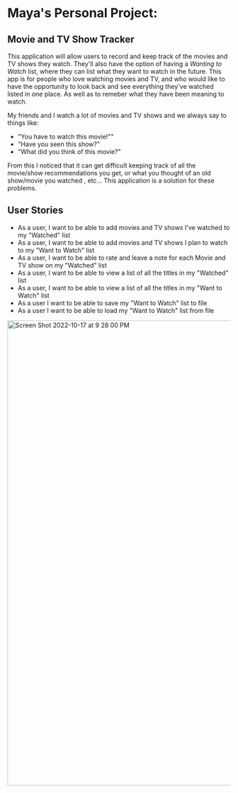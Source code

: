 # Maya's Personal Project:

## Movie and TV Show Tracker

This application will allow users to record and keep track of the movies and TV shows they watch. 
They'll also have the option of having a *Wanting to Watch*  list, where they can list what they 
want to watch in the future.
This app is for people who love watching movies and TV, and who would like to have the opportunity
to look back and see everything they've watched listed in one place. As well as to remeber what they have been 
meaning to watch.  


My friends and I watch a lot of  movies and TV shows and we always say to things like:
- "You have to watch this movie!""
- "Have you seen this show?"
- "What did you think of this movie?"

From this I noticed that it can get difficult keeping track of all the movie/show recommendations you get, or what you thought of an old
show/movie you watched , etc... This application is a solution for these problems.

## User Stories 

- As a user, I want to be able to add movies and TV shows I've watched to my "Watched" list
- As a user, I want to be able to add movies and TV shows I plan to watch to my "Want to Watch" list
- As a user, I want to be able to rate and leave a note for each Movie and TV show on my "Watched" list 
- As a user, I want to be able to view a list of all the titles in my "Watched" list
- As a user, I want to be able to view a list of all the titles in my "Want to Watch" list
- As a user I want to be able to save my "Want to Watch" list to file
- As a user I want to be able to load my "Want to Watch" list from file

<img width="1048" alt="Screen Shot 2022-10-17 at 9 28 00 PM" src="https://user-images.githubusercontent.com/115958445/197436314-ae993f01-a9fd-4341-aca5-5e91c6cc5d06.png">
